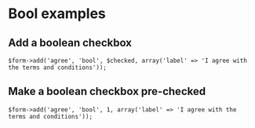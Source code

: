# Bool examples

## Add a boolean checkbox

	$form->add('agree', 'bool', $checked, array('label' => 'I agree with the terms and conditions'));

## Make a boolean checkbox pre-checked

	$form->add('agree', 'bool', 1, array('label' => 'I agree with the terms and conditions'));